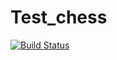 # Test_chess

[![Build Status](https://travis-ci.org/Nasty8k/Test_chess.svg?branch=master)](https://travis-ci.org/Nasty8k/Test_chess)
